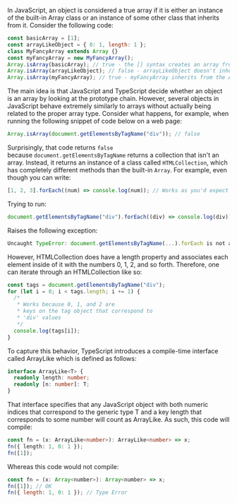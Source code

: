 In JavaScript, an object is considered a true array if it is either an instance of the built-in Array class or an instance of some other class that inherits from it. Consider the following code:

```js
const basicArray = [1];
const arrayLikeObject = { 0: 1, length: 1 };
class MyFancyArray extends Array {}
const myFancyArray = new MyFancyArray();
Array.isArray(basicArray); // true - the [] syntax creates an array from the built-in class.
Array.isArray(arrayLikeObject); // false - arrayLikeObject doesn't inherit from the Array prototype.
Array.isArray(myFancyArray); // true - myFancyArray inherits from the Array prototype.
```

The main idea is that JavaScript and TypeScript decide whether an object is an array by looking at the prototype chain.
However, several objects in JavaScript behave extremely similarly to arrays without actually being related to the proper array type. Consider what happens, for example, when running the following snippet of code below on a web page:

```js
Array.isArray(document.getElementsByTagName("div")); // false
```

Surprisingly, that code returns `false` because `document.getElementsByTagName` returns a collection that isn't an array. Instead, it returns an instance of a class called `HTMLCollection`, which has completely different methods than the built-in `Array`. For example, even though you can write:

```js
[1, 2, 3].forEach((num) => console.log(num)); // Works as you'd expect
```

Trying to run:

```js
document.getElementsByTagName("div").forEach((div) => console.log(div));
```

Raises the following exception:

```js
Uncaught TypeError: document.getElementsByTagName(...).forEach is not a function
```

However, HTMLCollection does have a length property and associates each element inside of it with the numbers 0, 1, 2, and so forth. Therefore, one can iterate through an HTMLCollection like so:

```js
const tags = document.getElementsByTagName("div");
for (let i = 0; i < tags.length; i += 1) {
  /*
   * Works because 0, 1, and 2 are
   * keys on the tag object that correspond to
   * 'div' values
   */
  console.log(tags[i]);
}
```

To capture this behavior, TypeScript introduces a compile-time interface called ArrayLike which is defined as follows:

```ts
interface ArrayLike<T> {
  readonly length: number;
  readonly [n: number]: T;
}
```

That interface specifies that any JavaScript object with both numeric indices that correspond to the generic type T and a key length that corresponds to some number will count as ArrayLike. As such, this code will compile:

```ts
const fn = (x: ArrayLike<number>): ArrayLike<number> => x;
fn({ length: 1, 0: 1 });
fn([1]);
```

Whereas this code would not compile:

```js
const fn = (x: Array<number>): Array<number> => x;
fn([1]); // OK
fn({ length: 1, 0: 1 }); // Type Error
```
